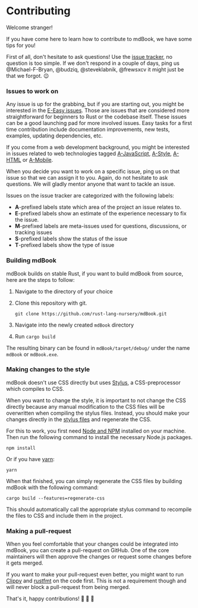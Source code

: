 # Contributing

Welcome stranger!

If you have come here to learn how to contribute to mdBook, we have some tips for you!

First of all, don't hesitate to ask questions!
Use the [issue tracker](https://github.com/rust-lang-nursery/mdBook/issues), no question is too simple.
If we don't respond in a couple of days, ping us @Michael-F-Bryan, @budziq, @steveklabnik, @frewsxcv it might just be that we forgot. :wink:

### Issues to work on

Any issue is up for the grabbing, but if you are starting out, you might be interested in the
[E-Easy issues](https://github.com/rust-lang-nursery/mdBook/issues?q=is%3Aopen+is%3Aissue+label%3AE-Easy).
Those are issues that are considered more straightforward for beginners to Rust or the codebase itself.
These issues can be a good launching pad for more involved issues. Easy tasks for a first time contribution
include documentation improvements, new tests, examples, updating dependencies, etc.

If you come from a web development background, you might be interested in issues related to web technologies tagged
[A-JavaScript](https://github.com/rust-lang-nursery/mdBook/issues?q=is%3Aopen+is%3Aissue+label%3AA-JavaScript),
[A-Style](https://github.com/rust-lang-nursery/mdBook/issues?q=is%3Aopen+is%3Aissue+label%3AA-Style),
[A-HTML](https://github.com/rust-lang-nursery/mdBook/issues?q=is%3Aopen+is%3Aissue+label%3AA-HTML) or
[A-Mobile](https://github.com/rust-lang-nursery/mdBook/issues?q=is%3Aopen+is%3Aissue+label%3AA-Mobile).

When you decide you want to work on a specific issue, ping us on that issue so that we can assign it to you.
Again, do not hesitate to ask questions. We will gladly mentor anyone that want to tackle an issue.

Issues on the issue tracker are categorized with the following labels:

- **A**-prefixed labels state which area of the project an issue relates to.
- **E**-prefixed labels show an estimate of the experience necessary to fix the issue.
- **M**-prefixed labels are meta-issues used for questions, discussions, or tracking issues
- **S**-prefixed labels show the status of the issue
- **T**-prefixed labels show the type of issue

### Building mdBook

mdBook builds on stable Rust, if you want to build mdBook from source, here are the steps to follow:

1. Navigate to the directory of your choice
0. Clone this repository with git.

   ```
   git clone https://github.com/rust-lang-nursery/mdBook.git
   ```
0. Navigate into the newly created `mdBook` directory
0. Run `cargo build`

The resulting binary can be found in `mdBook/target/debug/` under the name `mdBook` or `mdBook.exe`.


### Making changes to the style

mdBook doesn't use CSS directly but uses [Stylus](http://stylus-lang.com/), a CSS-preprocessor which compiles to CSS.

When you want to change the style, it is important to not change the CSS directly because any manual modification to
the CSS files will be overwritten when compiling the stylus files. Instead, you should make your changes directly in the
[stylus files](https://github.com/rust-lang-nursery/mdBook/tree/master/src/theme/stylus) and regenerate the CSS.

For this to work, you first need [Node and NPM](https://nodejs.org/en/) installed on your machine.
Then run the following command to install the necessary Node.js packages.

```
npm install
```

Or if you have [yarn](https://yarnpkg.com):

```
yarn
```

When that finished, you can simply regenerate the CSS files by building mdBook with the following command:

```
cargo build --features=regenerate-css
```

This should automatically call the appropriate stylus command to recompile the files to CSS and include them in the project.

### Making a pull-request

When you feel comfortable that your changes could be integrated into mdBook, you can create a pull-request on GitHub.
One of the core maintainers will then approve the changes or request some changes before it gets merged.

If you want to make your pull-request even better, you might want to run [Clippy](https://github.com/Manishearth/rust-clippy)
and [rustfmt](https://github.com/rust-lang-nursery/rustfmt) on the code first.
This is not a requirement though and will never block a pull-request from being merged.

That's it, happy contributions! :tada: :tada: :tada:
